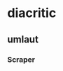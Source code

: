 # diacritic
<!---
![Schematic of the layout of the project.](readme_docs/diacritic_layout.png?raw=true "Project Layout")
-->


## umlaut
### Scraper